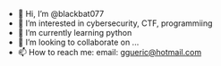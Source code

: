 - 👋 Hi, I’m @blackbat077
- 👀 I’m interested in cybersecurity, CTF, programmiing 
- 🌱 I’m currently learning python
- 💞️ I’m looking to collaborate on ...
- 📫 How to reach me: email: ggueric@hotmail.com 

<!---
blackbat077/blackbat077 is a ✨ special ✨ repository because its `README.md` (this file) appears on your GitHub profile.
You can click the Preview link to take a look at your changes.
--->
